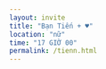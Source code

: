 ```yaml
---
layout: invite
title: "Bạn Tiến + ♥"
location: "nữ"
time: "17 GIỜ 00"
permalink: /tienn.html
---
```


